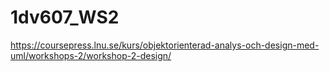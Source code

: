 # 1dv607_WS2
https://coursepress.lnu.se/kurs/objektorienterad-analys-och-design-med-uml/workshops-2/workshop-2-design/
